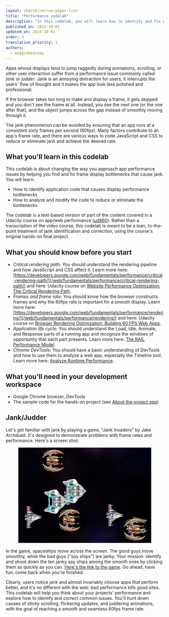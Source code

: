 ```yaml
---
layout: shared/narrow-pages-list
title: "Performance codelab"
description: "In this codelab, you will learn how to identify and fix web app performance bottlenecks."
published_on: 2015-10-01
updated_on: 2015-10-01
order: 3
translation_priority: 1
authors:
  - megginkearney
---
```


<p class="intro">
Apps whose displays tend to jump raggedly during animations, 
scrolling, or other user interaction suffer from a performance issue
commonly called <i>jank</i> or <i>judder</i>.
Jank is an annoying distraction for users;
it interrupts the users' flow of thought and
it makes the app look less polished and professional.
</p>

If the browser takes too long to make and display a frame, it gets skipped 
and you don't see the frame at all. Instead, you see the next one (or the one 
after that), and the object jumps across the gap instead of smoothly moving 
through it.

The jank phenomenon can be avoided by ensuring that an app runs at a 
consistent sixty frames per second (60fps). Many factors contribute to an 
app's frame rate, and there are various ways to code JavaScript and CSS to 
reduce or eliminate jank and achieve the desired rate.

## What you'll learn in this codelab

This codelab is about changing the way you approach app performance issues
by helping you find and fix frame display bottlenecks that cause jank.
You will learn:

* How to identify application code that causes display performance bottlenecks
* How to analyze and modify the code to reduce or eliminate the bottlenecks

The codelab is a text-based version of part of the content covered in a 
Udacity course on app/web performance 
([ud860](https://www.udacity.com/course/viewer#!/c-ud860/l-4138328558/m-4157078575)).
Rather than a transcription of the video course, this codelab is meant to be 
a lean, to-the-point treatment of jank identification and correction, using 
the course's original hands-on final project.

## What you should know before you start

* _Critical rendering path_: You should understand the rendering pipeline and 
how JavaScript and CSS affect it. Learn more here: [https://developers.google.com/web/fundamentals/performance/critical-rendering-path/](/web/fundamentals/performance/critical-rendering-path/) and here: Udacity course on [Website Performance Optimization: The Critical Rendering Path](https://www.udacity.com/course/website-performance-optimization--ud884).
* _Frames and frame rate_: You should know how the browser constructs frames and why the 60fps rate is important for a smooth display. Learn more here: [https://developers.google.com/web/fundamentals/performance/rendering/](/web/fundamentals/performance/rendering/) and here: Udacity course on [Browser Rendering Optimization: Building 60 FPS Web Apps](https://www.udacity.com/course/browser-rendering-optimization--ud860).
* _Application life cycle_: You should understand the Load, Idle, Animate, and Response parts of a running app and recognize the windows of opportunity that each part presents. Learn more here: [The RAIL Performance Model](/web/tools/chrome-devtools/profile/evaluate-performance/rail).
* _Chrome DevTools_: You should have a basic understanding of DevTools and how to use them to analyze a web app, especially the Timeline tool. Learn more here: [Analyze Runtime Performance](/web/tools/chrome-devtools/profile/rendering-tools/analyze-runtime).

## What you'll need in your development workspace

* Google Chrome browser, DevTools
* The sample code for the hands-on project (see [About the project app](step-01))

## Jank/Judder

Let's get familiar with jank by playing a game, "Jank Invaders" by Jake Archibald. It's designed to demonstrate problems with frame rates and performance. Here's a screen shot.

<figure>
  <img src="images/image07.png" alt="Jank Invaders game">
</figure>

In the game, spaceships move across the screen. The good guys move smoothly, while the bad guys ("spy ships") are janky. Your mission: identify and shoot down the ten janky spy ships among the smooth ones by clicking them as quickly as you can. [Here's the link to the game](https://www.google.com/url?q=http://jakearchibald.github.io/jank-invaders). Go ahead, have fun; come back when you're finished.

Clearly, users notice jank and almost invariably choose apps that perform better, and it's no different with the web: bad performance kills good sites. This codelab will help you think about your projects' performance and explore how to identify and correct common issues. You'll hunt down causes of sticky scrolling, flickering updates, and juddering animations, with the goal of reaching a smooth and seamless 60fps frame rate.
